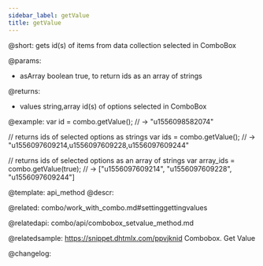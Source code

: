 ```yaml
---
sidebar_label: getValue
title: getValue
---          
```


@short: gets id(s) of items from data collection selected in ComboBox


@params:
- asArray 	boolean 	true, to return ids as an array of strings

@returns:
- values 	string,array 	id(s) of options selected in ComboBox


@example:
var id = combo.getValue();
// -> "u1556098582074"
 
// returns ids of selected options as strings
var ids = combo.getValue();
// -> "u1556097609214,u1556097609228,u1556097609244"
 
// returns ids of selected options as an array of strings
var array_ids = combo.getValue(true);
// -> ["u1556097609214", "u1556097609228", "u1556097609244"]


@template: api_method
@descr:

@related: combo/work_with_combo.md#settinggettingvalues

@relatedapi:
combo/api/combobox_setvalue_method.md

@relatedsample:
https://snippet.dhtmlx.com/ppvjknid	Combobox. Get Value

@changelog:


